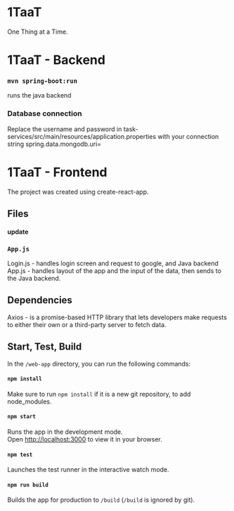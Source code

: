# 1TaaT
One Thing at a Time.

# 1TaaT - Backend

### `mvn spring-boot:run`
runs the java backend 

### Database connection
Replace the username and password in task-services/src/main/resources/application.properties with your connection string
spring.data.mongodb.uri=

# 1TaaT - Frontend
The project was created using create-react-app. 

## Files 

#### update
### `App.js`
Login.js - handles login screen and request to google, and Java backend
  App.js - handles layout of the app and the input of the data, then sends to the Java backend. 

## Dependencies
Axios - is a promise-based HTTP library that lets developers make requests to either their own or a third-party server to fetch data.

## Start, Test, Build
In the `/web-app` directory, you can run the following commands:

#### `npm install`
Make sure to run `npm install` if it is a new git repository, to add node_modules.

#### `npm start`
Runs the app in the development mode.\
Open [http://localhost:3000](http://localhost:3000) to view it in your browser.

#### `npm test`
Launches the test runner in the interactive watch mode.

#### `npm run build`
Builds the app for production to `/build` (`/build` is ignored by git).

